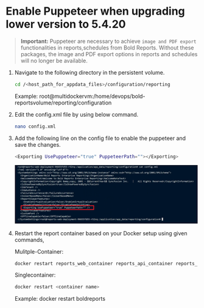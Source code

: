 # Enable Puppeteer when upgrading lower version to 5.4.20

> **Important:** Puppeteer are necessary to achieve `image and PDF export` functionalities in reports,schedules from Bold Reports. Without these packages, the image and PDF export options in reports and schedules will no longer be available.

1. Navigate to the following directory in the persistent volume.

     ```sh
    cd /<host_path_for_appdata_files>/configuration/reporting
    ```
	Example: root@multidockervm:/home/devops/bold-reportsvolume/reporting/configuration

2. Edit the config.xml file by using below command.

    ```sh
    nano config.xml
    ```

3. Add the following line on the config file to enable the puppeteer and save the changes.

    ```sh
    <Exporting UsePuppeteer="true" PuppeteerPath=""></Exporting>
    ```
    ![enable-puppteer](images/enable-puppeteer.png)


4. Restart the report container based on your Docker setup using given commands,

    Mulitple-Container:

    ```sh
    docker restart reports_web_container reports_api_container reports_jobs_container reports_reportservice_container reports_viewer_container
    ```

    Singlecontainer:

    ```sh
    docker restart <container name>
    ``````

    Example: docker restart boldreports